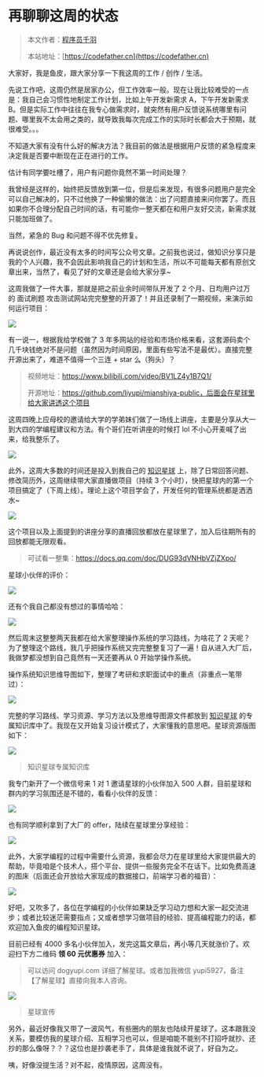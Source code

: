 # 再聊聊这周的状态

> 本文作者：[程序员千羽](https://yuyuanweb.feishu.cn/wiki/Abldw5WkjidySxkKxU2cQdAtnah)
>
> 本站地址：[https://codefather.cn](https://codefather.cn)

大家好，我是鱼皮，跟大家分享一下我这周的工作 / 创作 / 生活。

先说工作吧，这周仍然是居家办公，但工作效率一般。现在让我比较难受的一点是：我自己会习惯性地制定工作计划，比如上午开发新需求 A，下午开发新需求 B。但是实际工作中往往在我专心做需求时，就突然有用户反馈说系统哪里有问题、哪里我不太会用之类的，就导致我每次完成工作的实际时长都会大于预期，就很难受。。。

不知道大家有没有什么好的解决方法？我目前的做法是根据用户反馈的紧急程度来决定我是否要中断现在正在进行的工作。

估计有同学要吐槽了，用户有问题你竟然不第一时间处理？

我曾经是这样的，始终把反馈放到第一位，但是后来发现，有很多问题用户是完全可以自己解决的，只不过他换了一种偷懒的做法：出了问题直接来问你罢了。而且如果你不合理分配自己时间的话，有可能你一整天都在和用户友好交流，新需求就只能加班做了。

当然，紧急的 Bug 和问题不得不优先修复。

再说说创作，最近没有太多的时间写公众号文章。之前我也说过，做知识分享只是我的个人兴趣，我不会因此影响我自己的计划和生活，所以不可能每天都有原创文章出来，当然了，看见了好的文章还是会给大家分享~

这周我做了一件大事，那就是把之前业余时间带队开发了 2 个月、日均用户过万的 面试刷题 攻击测试网站完完整整的开源了！并且还录制了一期视频，来演示如何运行项目：

![](https://pic.yupi.icu/5563/202311041332517.png)

有一说一，根据我给学校做了 3 年多网站的经验和市场价格来看，这套源码卖个几千块钱绝对不是问题（虽然因为时间原因，里面有些写法不是最优）。直接完整开源出来了，难道不值得一个三连 + star 么（狗头）？

> 视频地址：https://www.bilibili.com/video/BV1LZ4y1B7Q1/
>
> 开源地址：https://github.com/liyupi/mianshiya-public，后面会在星球里给大家讲透这个项目

这周四晚上应母校的邀请给大学的学弟妹们做了一场线上讲座，主要是分享从大一到大四的学编程建议和方法。有个哥们在听讲座的时候打 lol 不小心开麦喊了出来，给我整乐了。

![](https://pic.yupi.icu/5563/202311041332555.png)

此外，这周大多数的时间还是投入到我自己的 [知识星球](https://mp.weixin.qq.com/s?__biz=MzI1NDczNTAwMA==&mid=2247505617&idx=1&sn=73c5e2b1ad9b22d93e8fd6153199ab22&scene=21#wechat_redirect) 上，除了日常回答问题、修改简历外，这周继续带大家直播做项目（持续 3 个小时），快把星球内的第一个项目搞定了（下周上线）。理论上这个项目学会了，开发任何的管理系统都是洒洒水~

![](https://pic.yupi.icu/5563/202311041332591.png)

这个项目以及上面提到的讲座分享的直播回放都放在星球里了，加入后往期所有的回放都能无限观看。

> 可试看一整集：https://docs.qq.com/doc/DUG93dVNHbVZjZXpo/

星球小伙伴的评价：

![](https://pic.yupi.icu/5563/202311041332496.png)

还有个我自己都没有想过的事情哈哈：

![](https://pic.yupi.icu/5563/202311041332617.png)

然后周末这整整两天我都在给大家整理操作系统的学习路线，为啥花了 2 天呢？为了整理这个路线，我几乎把操作系统又完完整整复习了一遍！自从进入大厂后，我做梦都没想到自己竟然有一天还要再从 0 开始学操作系统。

操作系统知识思维导图如下，整理了考研和求职面试中的重点（非重点一笔带过）：

![](https://pic.yupi.icu/5563/202311041332532.png)

完整的学习路线、学习资源、学习方法以及思维导图源文件都放到 [知识星球](https://mp.weixin.qq.com/s?__biz=MzI1NDczNTAwMA==&mid=2247505617&idx=1&sn=73c5e2b1ad9b22d93e8fd6153199ab22&scene=21#wechat_redirect) 的专属知识库中了。我现在又开始复习设计模式了，大家懂我的意思吧。星球资源版图如下：

![](https://pic.yupi.icu/5563/202311041332852.png)

> 知识星球专属知识库

我专门新开了一个微信号来 1 对 1 邀请星球的小伙伴加入 500 人群，目前星球和群内的学习氛围还是不错的，看看小伙伴的反馈：

![](https://pic.yupi.icu/5563/202311041332959.png)

也有同学顺利拿到了大厂的 offer，陆续在星球里分享经验：

![](https://pic.yupi.icu/5563/202311041332068.png)

此外，大家学编程的过程中需要什么资源，我都会尽力在星球里给大家提供最大的帮助，毕竟咱是个技术人，搭个平台、提供一些服务完全不在话下。比如免费高速的图床（后面还会开放给大家现成的数据接口，前端学习者的福音）：

![](https://pic.yupi.icu/5563/202311041332105.png)

好吧，又吹多了，各位在学编程的小伙伴如果缺乏学习动力想和大家一起交流进步；或者比较迷茫需要指点；又或者想学习做项目的经验、提高编程能力的话，都欢迎加入鱼皮的编程知识星球。

目前已经有 4000 多名小伙伴加入，发完这篇文章后，再小等几天就涨价了。欢迎扫下方二维码 **领 60 元优惠券** 加入：

> 可以访问 dogyupi.com 详细了解星球。或者加我微信 yupi5927，备注【了解星球】直接向我本人咨询。

![](https://pic.yupi.icu/5563/202311041332225.png)

> 星球宣传

另外，最近好像我又带了一波风气，有些圈内的朋友也陆续开星球了。这本跟我没关系，要模仿我的星球介绍、互相学习也可以，但是咱能不能别不打招呼就抄、还抄的那么像呀？？？这位也是抄袭老手了，具体是谁我就不说了，好自为之。

咦，好像没提生活？对不起，疫情原因，这周没有。